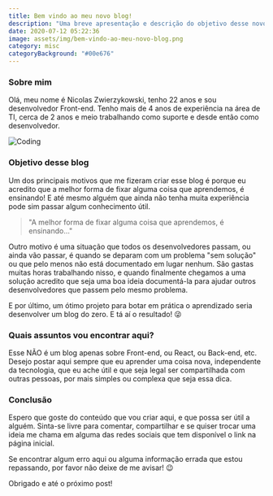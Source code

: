 ```yaml
---
title: Bem vindo ao meu novo blog!
description: "Uma breve apresentação e descrição do objetivo desse novo blog. "
date: 2020-07-12 05:22:36
image: assets/img/bem-vindo-ao-meu-novo-blog.png
category: misc
categoryBackground: "#00e676"
---
```

### Sobre mim

Olá, meu nome é Nicolas Zwierzykowski, tenho 22 anos e sou desenvolvedor Front-end. Tenho mais de 4 anos de experiência na área de TI, cerca de 2 anos e meio trabalhando como suporte e desde então como desenvolvedor. 

![Coding](/assets/img/coding.png)

### Objetivo desse blog

Um dos principais motivos que me fizeram criar esse blog é porque eu acredito que a melhor forma de fixar alguma coisa que aprendemos, é ensinando! E até mesmo alguém que ainda não tenha muita experiência pode sim passar algum conhecimento útil.

> "A melhor forma de fixar alguma coisa que aprendemos, é ensinando..."
 
Outro motivo é uma situação que todos os desenvolvedores passam, ou ainda vão passar, é quando se deparam com um problema "sem solução" ou que pelo menos não está documentado em lugar nenhum. São gastas muitas horas trabalhando nisso, e quando finalmente chegamos a uma solução acredito que seja uma boa ideia documentá-la para ajudar outros desenvolvedores que passem pelo mesmo problema.

E por último, um ótimo projeto para botar em prática o aprendizado  seria desenvolver um blog do zero. E tá aí o resultado! 😜 

### Quais assuntos vou encontrar aqui?

Esse NÃO é um blog apenas sobre Front-end, ou React, ou Back-end, etc. Desejo postar aqui sempre que eu aprender uma coisa nova, independente da tecnologia, que eu ache útil e que seja legal ser compartilhada com outras pessoas, por mais simples ou complexa que seja essa dica. 

### Conclusão

Espero que goste do conteúdo que vou criar aqui, e que possa ser útil a alguém. Sinta-se livre para comentar, compartilhar e se quiser trocar uma ideia me chama em alguma das redes sociais que tem disponível o link na página inicial. 

Se encontrar algum erro aqui ou alguma informação errada que estou repassando, por favor não deixe de me avisar! 😉

Obrigado e até o próximo post!

